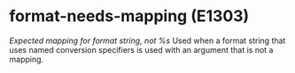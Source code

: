 # format-needs-mapping (E1303)
*Expected mapping for format string, not %s* Used when a format string
that uses named conversion specifiers is used with an argument that is
not a mapping.

